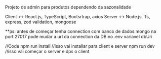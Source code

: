 Projeto de admin para produtos dependendo da sazonalidade

Client <-> React.js, TypeScript, Bootsrtrap, axios
Server <-> Node.js, Ts, express, zod validation, mongoose

\*\*ps: antes de começar tenha connection com banco de dados mongo
na port 27017
pode mudar a url da connection da DB no .env variavel dbUri

//Code
npm run install //isso vai installar para client e server
npm run dev //isso vai começar o server e dps o client

